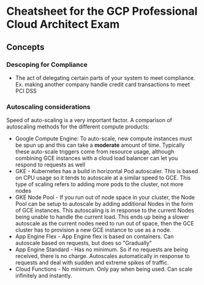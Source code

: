 # Cheatsheet for the GCP Professional Cloud Architect Exam

## Concepts
### Descoping for Compliance
- The act of delegating certain parts of your system to meet compliance. Ex. making another company handle credit card transactions to meet PCI DSS

### Autoscaling considerations
Speed of auto-scaling is a very important factor. A comparison of autoscaling methods for the different compute products:
- Google Compute Engine: To auto-scale, new compute instances must be spun up and this can take a **moderate** amount of time. Typically these auto-scale triggers come from resource usage, although combining GCE instances with a cloud load balancer can let you respond to requests as well
- GKE - Kubernetes has a build in horizontal Pod autoscaler. This is based on CPU usage so it tends to autoscale at a similar speed to GCE. This type of scaling refers to adding more pods to the cluster, not more nodes
- GKE Node Pool - If you run out of node space in your cluster, the Node Pool can be setup to autoscale by adding additional Nodes in the form of GCE instances. This autoscaling is in response to the current Nodes being unable to handle the current load. This ends up being a slower autoscale as the current nodes need to run out of space, then the GCE cluster has to provision a new GCE instance to use as a node.
- App Engine Flex - App Engine flex is based on containers. Can autoscale based on requests, but does so "Gradually"
- App Engine Standard - Has no minimum. So if no requests are being received, there is no charge. Autoscales automatically in response to requests and deal with sudden and extreme spikes of traffic.
- Cloud Functions - No minimum. Only pay when being used. Can scale infinitely and instantly.